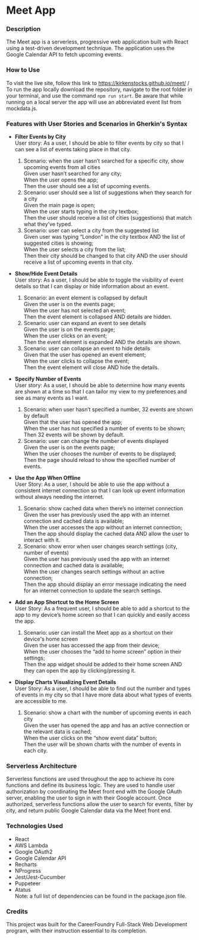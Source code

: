 # Meet App

### Description
The Meet app is a serverless, progressive web application built with React using a test-driven development technique. The application uses the Google
Calendar API to fetch upcoming events.

### How to Use
To visit the live site, follow this link to https://kirkenstocks.github.io/meet/ /
To run the app locally download the repository, navigate to the root folder in your terminal, and use the command <code>npm run start</code>. Be aware that while running on a local server the app will use an abbreviated event list from mockdata.js.

### Features with User Stories and Scenarios in Gherkin's Syntax
- **Filter Events by City**\
  User story: As a user, I should be able to filter events by city so that I can see a list of events taking place in that city.
  1. Scenario: when the user hasn’t searched for a specific city, show upcoming events from all cities\
     Given user hasn’t searched for any city;\
     When the user opens the app;\
     Then the user should see a list of upcoming events.
  2. Scenario: user should see a list of suggestions when they search for a city\
     Given the main page is open;\
     When the user starts typing in the city textbox;\
     Then the user should receive a list of cities (suggestions) that match what they’ve typed.
  3. Scenario: user can select a city from the suggested list\
     Given user was typing “London” in the city textbox AND the list of suggested cities is showing;\
     When the user selects a city from the list;\
     Then their city should be changed to that city AND the user should receive a list of upcoming events in that city.
     
- **Show/Hide Event Details**\
  User story: As a user, I should be able to toggle the visibility of event details so that I can display or hide information about an event.
  1. Scenario: an event element is collapsed by default\
     Given the user is on the events page;\
     When the user has not selected an event;\
     Then the event element is collapsed AND details are hidden.
  2. Scenario: user can expand an event to see details\
	   Given the user is on the events page;\
	   When the user clicks on an event;\
	   Then the event element is expanded AND the details are shown.
  3. Scenario: user can collapse an event to hide details\
	   Given that the user has opened an event element;\
	   When the user clicks to collapse the event;\
	   Then the event element will close AND hide the details.

- **Specify Number of Events**\
  User story: As a user, I should be able to determine how many events are shown at a time so that I can tailor my view to my preferences and see as many events as I want.
  1. Scenario: when user hasn’t specified a number, 32 events are shown by default\
	   Given that the user has opened the app;\
	   When the user has not specified a number of events to be shown;\
	   Then 32 events will be shown by default.
  2. Scenario: user can change the number of events displayed\
	   Given the user is on the events page;\
	   When the user chooses the number of events to be displayed;\
	   Then the page should reload to show the specified number of events.

- **Use the App When Offline**\
  User Story: As a user, I should be able to use the app without a consistent internet connection so that I can look up event information without always needing the internet.
  1. Scenario: show cached data when there’s no internet connection\
     Given the user has previously used the app with an internet connection and cached data is available;\
	   When the user accesses the app without an internet connection;\
	   Then the app should display the cached data AND allow the user to interact with it.
  2. Scenario: show error when user changes search settings (city, number of events)\
     Given the user has previously used the app with an internet connection and cached data is available;\
     When the user changes search settings without an active connection;\
     Then the app should display an error message indicating the need for an internet connection to update the search settings.

- **Add an App Shortcut to the Home Screen**\
  User Story: As a frequent user, I should be able to add a shortcut to the app to my device’s home screen so that I can quickly and easily access the app.
  1. Scenario: user can install the Meet app as a shortcut on their device's home screen\
	   Given the user has accessed the app from their device;\
	   When the user chooses the “add to home screen” option in their settings;\
     Then the app widget should be added to their home screen AND they can open the app by clicking/pressing it.

- **Display Charts Visualizing Event Details**\
  User Story: As a user, I should be able to find out the number and types of events in my city so that I have more data about what types of events are accessible to me.
  1. Scenario: show a chart with the number of upcoming events in each city\
     Given the user has opened the app and has an active connection or the relevant data is cached;\
	   When the user clicks on the “show event data” button;\
	   Then the user will be shown charts with the number of events in each city.

### Serverless Architecture
Serverless functions are used throughout the app to achieve its core functions and define its business logic. They are used to handle user authorization by coordinating the Meet front end with the Google OAuth server, enabling the user to sign in with their Google account. Once authorized, serverless functions allow the user to search for events, filter by city, and return public Google Calendar data via the Meet front end. 

### Technologies Used
- React
- AWS Lambda
- Google OAuth2
- Google Calendar API
- Recharts
- NProgress
- Jest/Jest-Cucumber
- Puppeteer
- Atatus\
Note: a full list of dependencies can be found in the package.json file.

### Credits
This project was built for the CareerFoundry Full-Stack Web Development program, with their instruction essential to its completion.

